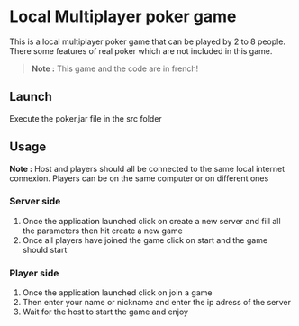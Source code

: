 # Local Multiplayer poker game

This is a local multiplayer poker game that can be played by 2 to 8 people.
There some features of real poker which are not included in this game.

>**Note :** This game and the code are in french!

## Launch
Execute the poker.jar file in the src folder

## Usage
**Note :** Host and players should all be connected to the same local internet connexion. Players can be on the same computer or on different ones

### Server side
1. Once the application launched click on create a new server and fill all the parameters then hit create a new game
2. Once all players have joined the game click on start and the game should start

### Player side
1. Once the application launched click on join a game
2. Then enter your name or nickname and enter the ip adress of the server
3. Wait for the host to start the game and enjoy

